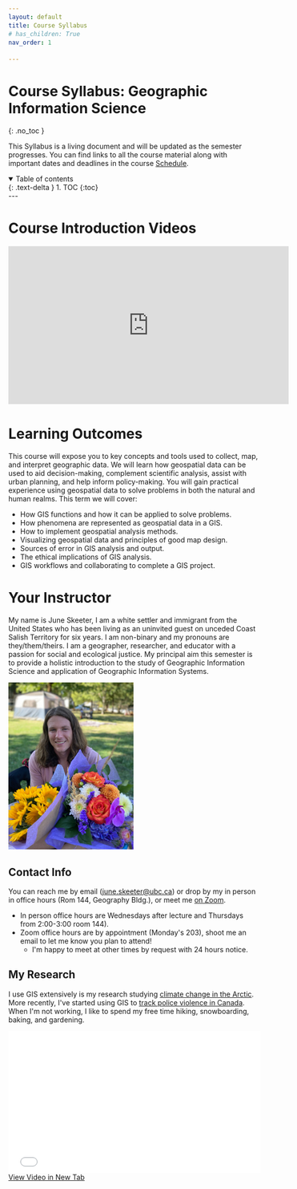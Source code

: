 ```yaml
---
layout: default
title: Course Syllabus
# has_children: True
nav_order: 1

---
```


# Course Syllabus: Geographic Information Science
{: .no_toc }

This Syllabus is a living document and will be updated as the semester progresses.  You can find links to all the course material along with important dates and deadlines in the course [Schedule](docs/Overview.md#course-schedule).

<details open markdown="block">
  <summary>
    Table of contents
  </summary>
  {: .text-delta }
1. TOC
{:toc}
</details>
---

# Course Introduction Videos

<iframe width="560" height="315" src="https://www.youtube.com/embed/D_BtsmFwyYM" title="YouTube video player" frameborder="0" allow="accelerometer; autoplay; clipboard-write; encrypted-media; gyroscope; picture-in-picture" allowfullscreen></iframe>

# Learning Outcomes

This course will expose you to key concepts and tools used to collect, map, and interpret geographic data.  We will learn how geospatial data can be used to aid decision-making, complement scientific analysis, assist with urban planning, and help inform policy-making.  You will gain practical experience using geospatial data to solve problems in both the natural and human realms.  This term we will cover:

* How GIS functions and how it can be applied to solve problems.
* How phenomena are represented as geospatial data in a GIS.
* How to implement geospatial analysis methods.
* Visualizing geospatial data and principles of good map design. 
* Sources of error in GIS analysis and output.
* The ethical implications of GIS analysis.
* GIS workflows and collaborating to complete a GIS project.

# Your Instructor

My name is June Skeeter, I am a white settler and immigrant from the United States who has been living as an uninvited guest on unceded Coast Salish Territory for six years.  I am non-binary and my pronouns are they/them/theirs.  I am a geographer, researcher, and educator with a passion for social and ecological justice.  My principal aim this semester is to provide a holistic introduction to the study of Geographic Information Science and application of Geographic Information Systems.

<img src="docs/images/June.jpg" alt="hi" class="inline" width="250"/>



## Contact Info

You can reach me by email (june.skeeter@ubc.ca) or drop by my in person in office hours (Rom 144, Geography Bldg.), or meet me [on Zoom](https://ubc.zoom.us/j/63773260301?pwd=SUlBeVd1bXRjZEVmY1FXSnNBVDJqdz09).

* In person office hours are Wednesdays after lecture and Thursdays from 2:00-3:00 room 144).
* Zoom office hours are by appointment (Monday's 203), shoot me an email to let me know you plan to attend!
  * I'm happy to meet at other times by request with 24 hours notice.

## My Research

I use GIS extensively is my research studying [climate change in the Arctic](https://bg.copernicus.org/articles/17/4421/2020/bg-17-4421-2020.html).  More recently, I've started using GIS to [track police violence in Canada](https://police-involved-deaths-ca.github.io/Data/).  When I'm not working, I like to spend my free time hiking, snowboarding, baking, and gardening.  

<div style="overflow: hidden;
  padding-top: 56.25%;
  position: relative">
  <iframe src="docs/videos/SiteTour.mp4" title="Processes" scrolling="no" frameborder="0"
    style="border: 0;
   height: 100%;
   left: 0;
   position: absolute;
   top: 0;
   width: 100%;">
   <p>Your browser does not support iframes.</p>
 </iframe>
</div>
<a href="docs/videos/SiteTour.mp4" target="_blank">View Video in New Tab</a>

